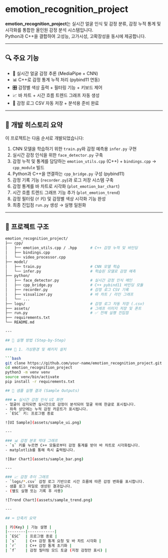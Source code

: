 # emotion_recognition_project

**emotion_recognition_project**는 실시간 얼굴 인식 및 감정 분류, 감정 누적 통계 및 시각화를 통합한 올인원 감정 분석 시스템입니다.  
Python과 C++을 결합하여 고성능, 고가시성, 고확장성을 동시에 제공합니다.

---

## 🔍 주요 기능

- 🎥 실시간 얼굴 감정 추론 (MediaPipe + CNN)
- 📊 C++로 감정 통계 누적 처리 (pybind11 연동)
- 🎛 감정별 색상 출력 + 필터링 기능 + 키보드 제어
- 📈 바 차트 + 시간 흐름 트렌드 그래프 자동 생성
- 💾 감정 로그 CSV 자동 저장 + 분석용 준비 완료

---

## 🔧 개발 히스토리 요약

이 프로젝트는 다음 순서로 개발되었습니다:

1. CNN 모델을 학습하기 위한 `train.py`와 감정 예측용 `infer.py` 구현
2. 실시간 감정 인식을 위한 `face_detector.py` 구축
3. 감정 누적 및 통계를 담당하는 `emotion_utils.cpp` (C++) + `bindings.cpp` → `cpp_module` 빌드
4. Python과 C++을 연결하는 `cpp_bridge.py` 구성 (pybind11)
5. 감정 기록 기능 (`recorder.py`)과 로그 저장 시스템 구축
6. 감정 통계를 바 차트로 시각화 (`plot_emotion_bar_chart`)
7. 시간 흐름 트렌드 그래프 기능 추가 (`plot_emotion_trend`)
8. 감정 필터링 (`f` 키) 및 감정별 색상 시각화 기능 완성
9. 최종 진입점 `run.py` 생성 → 실행 일원화

---

## 🧰 프로젝트 구조

```bash
emotion_recognition_project/
├── cpp/                  
│   ├── emotion_utils.cpp / .hpp      # C++ 감정 누적 및 바인딩
│   ├── bindings.cpp
│   └── video_processor.cpp
├── model/
│   ├── train.py                      # CNN 모델 학습
│   └── infer.py                      # 학습된 모델로 감정 예측
├── python/
│   ├── face_detector.py              # 실시간 감정 인식 메인
│   ├── cpp_bridge.py                 # C++ pybind11 바인딩 모듈
│   ├── recorder.py                   # 감정 로그 CSV 기록
│   ├── visualizer.py                 # 바 차트 / 라인 그래프
│   └── ...
├── logs/                             # 감정 로그 자동 저장 (.csv)
├── assets/                           # 그래프 이미지 저장 및 폰트
├── run.py                            # ✅ 전체 실행 진입점
├── requirements.txt
└── README.md

---

## 🚀 실행 방법 (Step-by-Step)

### 🔧 1. 가상환경 및 패키지 설치

```bash
git clone https://github.com/your-name/emotion_recognition_project.git
cd emotion_recognition_project
python3 -m venv venv
source venv/bin/activate
pip install -r requirements.txt

## 📸 샘플 실행 결과 (Sample Outputs)

### ▶️ 실시간 감정 인식 UI 화면
- 얼굴이 감지되면 실시간으로 감정이 분석되어 얼굴 위에 한글로 표시됩니다.
- 좌측 상단에는 누적 감정 카운트가 표시됩니다.
- `ESC` 키: 프로그램 종료

![UI Sample](assets/sample_ui.png)

---

### 📊 감정 분포 막대 그래프
- `s` 키를 누르면 C++ 모듈로부터 감정 통계를 받아 바 차트로 시각화됩니다.
- matplotlib를 통해 즉시 출력됩니다.

![Bar Chart](assets/sample_bar.png)

---

### 📈 감정 추이 그래프
- `logs/*.csv` 감정 로그 기반으로 시간 흐름에 따른 감정 변화를 표시합니다.
- 샘플 로그 파일로 생성된 결과입니다.
- (별도 실행 또는 기록 후 사용)

![Trend Chart](assets/sample_trend.png)

---

## ⌨️ 단축키 요약

| 키(Key) | 기능 설명 |
|--------|------------|
| `ESC`  | 프로그램 종료 |
| `s`    | C++ 감정 통계 요청 및 바 차트 시각화 |
| `r`    | C++ 감정 통계 초기화 |
| `f`    | 감정 필터링 모드 토글 (지정 감정만 표시) |
